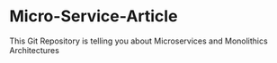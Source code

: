# Micro-Service-Article
This Git Repository is telling you about Microservices and Monolithics Architectures
